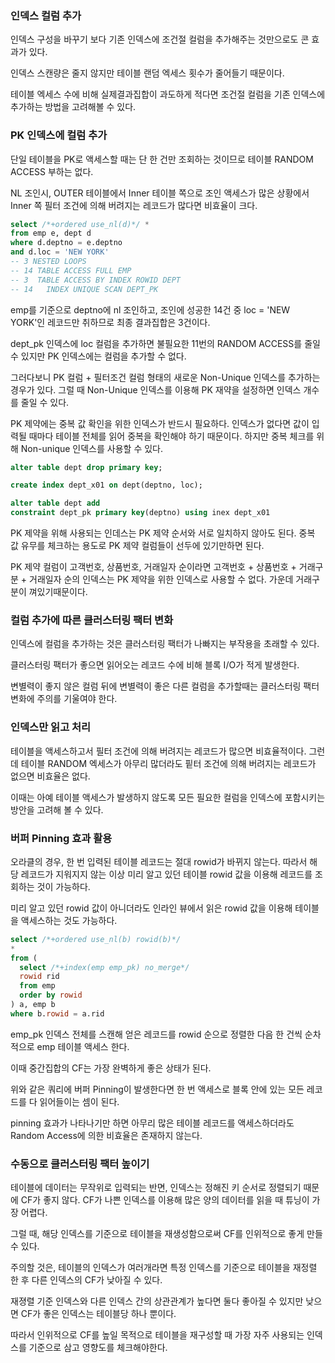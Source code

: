 ### 인덱스 컬럼 추가

인덱스 구성을 바꾸기 보다 기존 인덱스에 조건절 컬럼을 추가해주는 것만으로도 콘 효과가 있다.

인덱스 스캔량은 줄지 않지만 테이블 랜덤 엑세스 횟수가 줄어들기 때문이다.

테이블 엑세스 수에 비해 실제결과집합이 과도하게 적다면 조건절 컬럼을 기존 인덱스에 추가하는 방법을 고려해볼 수 있다.

### PK 인덱스에 컬럼 추가

단일 테이블을 PK로 액세스할 때는 단 한 건만 조회하는 것이므로 테이블 RANDOM ACCESS 부하는 없다.

NL 조인시, OUTER 테이블에서 Inner 테이블 쪽으로 조인 액세스가 많은 상황에서 Inner 쪽 필터 조건에 의해 버려지는 레코드가 많다면 비효율이 크다.

```sql
select /*+ordered use_nl(d)*/ *
from emp e, dept d
where d.deptno = e.deptno
and d.loc = 'NEW YORK'
-- 3 NESTED LOOPS
-- 14 TABLE ACCESS FULL EMP
-- 3  TABLE ACCESS BY INDEX ROWID DEPT
-- 14   INDEX UNIQUE SCAN DEPT_PK
```

emp를 기준으로 deptno에 nl 조인하고, 조인에 성공한 14건 중 loc = 'NEW YORK'인 레코드만 취하므로 최종 결과집합은 3건이다.

dept_pk 인덱스에 loc 컬럼을 추가하면 불필요한 11번의 RANDOM ACCESS를 줄일 수 있지만 PK 인덱스에는 컬럼을 추가할 수 없다.

그러다보니 PK 컬럼 + 필터조건 컬럼 형태의 새로운 Non-Unique 인덱스를 추가하는 경우가 있다. 그럴 때 Non-Unique 인덱스를 이용해 PK 재약을 설정하면 인덱스 개수를 줄일 수 있다.

PK 제약에는 중복 값 확인을 위한 인덱스가 반드시 필요하다. 인덱스가 없다면 값이 입력될 때마다 테이블 전체를 읽어 중복을 확인해야 하기 때문이다. 하지만 중복 체크를 위해 Non-unique 인덱스를 사용할 수 있다.

```sql
alter table dept drop primary key;

create index dept_x01 on dept(deptno, loc);

alter table dept add
constraint dept_pk primary key(deptno) using inex dept_x01
```

PK 제약을 위해 사용되는 인데스는 PK 제약 순서와 서로 일치하지 않아도 된다. 중복 값 유무를 체크하는 용도로 PK 제약 컬럼들이 선두에 있기만하면 된다.

PK 제약 컬럼이 고객번호, 상품번호, 거래일자 순이라면 고객번호 + 상품번호 + 거래구분 + 거래일자 순의 인덱스는 PK 제약을 위한 인덱스로 사용할 수 없다. 가운데 거래구분이 껴있기때문이다.

### 컬럼 추가에 따른 클러스터링 팩터 변화

인덱스에 컬럼을 추가하는 것은 클러스터링 팩터가 나빠지는 부작용을 초래할 수 있다.

클러스터링 팩터가 좋으면 읽어오는 레코드 수에 비해 블록 I/O가 적게 발생한다.

변별력이 좋지 않은 컬럼 뒤에 변별력이 좋은 다른 컬럼을 추가할때는 클러스터링 팩터 변화에 주의를 기울여야 한다.

### 인덱스만 읽고 처리

테이블을 액세스하고서 필터 조건에 의해 버려지는 레코드가 많으면 비효율적이다. 그런데 테이블 RANDOM 엑세스가 아무리 많더라도 핕터 조건에 의해 버려지는 레코드가 없으면 비효율은 없다.

이때는 아예 테이블 액세스가 발생하지 않도록 모든 필요한 컬럼을 인덱스에 포함시키는 방안을 고려해 볼 수 있다.

### 버퍼 Pinning 효과 활용

오라클의 경우, 한 번 입력된 테이블 레코드는 절대 rowid가 바뀌지 않는다. 따라서 해당 레코드가 지워지지 않는 이상 미리 알고 있던 테이블 rowid 값을 이용해 레코드를 조회하는 것이 가능하다.

미리 알고 있던 rowid 값이 아니더라도 인라인 뷰에서 읽은 rowid 값을 이용해 테이블을 액세스하는 것도 가능하다.

```sql
select /*+ordered use_nl(b) rowid(b)*/
*
from (
  select /*+index(emp emp_pk) no_merge*/
  rowid rid
  from emp
  order by rowid
) a, emp b
where b.rowid = a.rid
```

emp_pk 인덱스 전체를 스캔해 얻은 레코드를 rowid 순으로 정렬한 다음 한 건씩 순차적으로 emp 테이블 액세스 한다.

이때 중간집합의 CF는 가장 완벽하게 좋은 상태가 된다.

위와 같은 쿼리에 버퍼 Pinning이 발생한다면 한 번 액세스로 블록 안에 있는 모든 레코드를 다 읽어들이는 셈이 된다.

pinning 효과가 나타나기만 하면 아무리 많은 테이블 레코드를 액세스하더라도 Random Access에 의한 비효율은 존재하지 않는다.

### 수동으로 클러스터링 팩터 높이기

테이블에 데이터는 무작위로 입력되는 반면, 인덱스는 정해진 키 순서로 정렬되기 때문에 CF가 좋지 않다. CF가 나쁜 인덱스를 이용해 많은 양의 데이터를 읽을 때 튜닝이 가장 어렵다.

그럴 때, 해당 인덱스를 기준으로 테이블을 재생성함으로써 CF를 인위적으로 좋게 만들 수 있다.

주의할 것은, 테이블의 인덱스가 여러개라면 특정 인덱스를 기준으로 테이블을 재정렬 한 후 다른 인덱스의 CF가 낮아질 수 있다.

재졍렬 기준 인덱스와 다른 인덱스 간의 상관관계가 높다면 둘다 좋아질 수 있지만 낮으면 CF가 좋은 인덱스는 테이블당 하나 뿐이다.

따라서 인위적으로 CF를 높일 목적으로 테이블을 재구성할 때 가장 자주 사용되는 인덱스를 기준으로 삼고 영향도를 체크해야한다.
